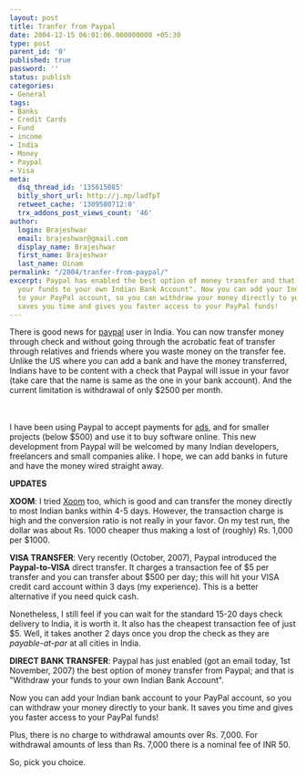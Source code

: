 ```yaml
---
layout: post
title: Tranfer from Paypal
date: 2004-12-15 06:01:06.000000000 +05:30
type: post
parent_id: '0'
published: true
password: ''
status: publish
categories:
- General
tags:
- Banks
- Credit Cards
- Fund
- income
- India
- Money
- Paypal
- Visa
meta:
  dsq_thread_id: '135615085'
  bitly_short_url: http://j.mp/ladTpT
  retweet_cache: '1309580712:0'
  trx_addons_post_views_count: '46'
author:
  login: Brajeshwar
  email: brajeshwar@gmail.com
  display_name: Brajeshwar
  first_name: Brajeshwar
  last_name: Oinam
permalink: "/2004/tranfer-from-paypal/"
excerpt: Paypal has enabled the best option of money transfer and that is "Withdraw
  your funds to your own Indian Bank Account". Now you can add your Indian bank account
  to your PayPal account, so you can withdraw your money directly to your bank. It
  saves you time and gives you faster access to your PayPal funds!
---
```

<p>There is good news for <a href="http://www.paypal.com/" title="Paypal">paypal</a> user in India. You can now transfer money through check and without going through the acrobatic feat of transfer through relatives and friends where you waste money on the transfer fee. Unlike the US where you can add a bank and have the money transferred, Indians have to be content with a check that Paypal will issue in your favor (take care that the name is same as the one in your bank account). And the current limitation is withdrawal of only $2500 per month.</p>
<p><br />
<br />
I have been using Paypal to accept payments for <a href="/ads/" title="Commercials">ads</a>, and for smaller projects (below $500) and use it to buy software online. This new development from Paypal will be welcomed by many Indian developers, freelancers and small companies alike. I hope, we can add banks in future and have the money wired straight away.</p>
<p><strong>UPDATES</strong></p>
<p><strong>XOOM</strong>: I tried <a href="http://www.xoom.com/">Xoom</a> too, which is good and can transfer the money directly to most Indian banks within 4-5 days. However, the transaction charge is high and the conversion ratio is not really in your favor. On my test run, the dollar was about Rs. 1000 cheaper thus making a lost of (roughly) Rs. 1,000 per $1000.</p>
<p><strong>VISA TRANSFER</strong>: Very recently (October, 2007), Paypal introduced the <strong>Paypal-to-VISA</strong> direct transfer. It charges a transaction fee of $5 per transfer and you can transfer about $500 per day; this will hit your VISA credit card account within 3 days (my experience). This is a better alternative if you need quick cash.</p>
<p>Nonetheless, I still feel if you can wait for the standard 15-20 days check delivery to India, it is worth it. It also has the cheapest transaction fee of just $5. Well, it takes another 2 days once you drop the check as they are <em>payable-at-par</em> at all cities in India.</p>
<p><strong>DIRECT BANK TRANSFER</strong>: Paypal has just enabled (got an email today, 1st November, 2007) the best option of money transfer from Paypal; and that is "Withdraw your funds to your own Indian Bank Account".</p>
<p>Now you can add your Indian bank account to your PayPal account, so you can withdraw your money directly to your bank. It saves you time and gives you faster access to your PayPal funds!</p>
<p>Plus, there is no charge to withdrawal amounts over Rs. 7,000. For withdrawal amounts of less than Rs. 7,000 there is a nominal fee of INR 50.</p>
<p>So, pick you choice.</p>
